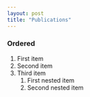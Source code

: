 ```yaml
---
layout: post
title: "Publications" 
---
```


### Ordered

1. First item
2. Second item
3. Third item
    1. First nested item
    2. Second nested item
